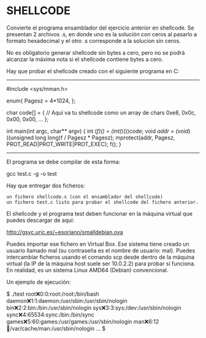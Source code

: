 # SHELLCODE
Convierte el programa ensamblador del ejercicio anterior en shellcode. Se presentan 2 archivos .s, en donde uno es la solución con 
ceros al pasarlo a formato hexadecimal y el otro .s corresponde a la solucion sin ceros.

No es obligatorio generar shellcode sin bytes a cero, pero no se podrá alcanzar la máxima nota si el shellcode contiene bytes a cero.

Hay que probar el shellcode creado con el siguiente programa en C:

--------------------------------------------

#include <sys/mman.h>

 enum{
     Pagesz = 4*1024,
 };

char code[] = {
    // Aquí va tu shellcode como un array de chars
    0xe8, 0x0c, 0x00, 0x00, ...
};

int
main(int argc, char** argv)
{
    int (*f)() = (int(*)())code;
    void *addr =  (void*)((unsigned long long)f / Pagesz * Pagesz);
    mprotect(addr, Pagesz, PROT_READ|PROT_WRITE|PROT_EXEC);
    f();
}

--------------------------------------------

El programa se debe compilar de esta forma:

gcc test.c -g -o test

Hay que entregar dos ficheros:

    un fichero shellcode.s (con el ensamblador del shellcode)
    un fichero test.c listo para probar el shellcode del fichero anterior.

El shellcode y el programa test deben funcionar en la máquina virtual que puedes descargar de aquí:

http://gsyc.urjc.es/~esoriano/smalldebian.ova

Puedes importar ese fichero en Virtual Box. Ese sistema tiene creado un usuario llamado mal (su contraseña es el nombre de usuario: mal). Puedes intercambiar ficheros usando el comando scp desde dentro de la máquina virtual (la IP de la máquina host suele ser 10.0.2.2) para probar si funciona. En realidad, es un sistema Linux AMD64 (Debian) convencional.

Un ejemplo de ejecución:

$ ./test
root:x:0:0:root:/root:/bin/bash
daemon:x:1:1:daemon:/usr/sbin:/usr/sbin/nologin
bin:x:2:2:bin:/bin:/usr/sbin/nologin
sys:x:3:3:sys:/dev:/usr/sbin/nologin
sync:x:4:65534:sync:/bin:/bin/sync
games:x:5:60:games:/usr/games:/usr/sbin/nologin
man:x:6:12:man:/var/cache/man:/usr/sbin/nologin
...
$
